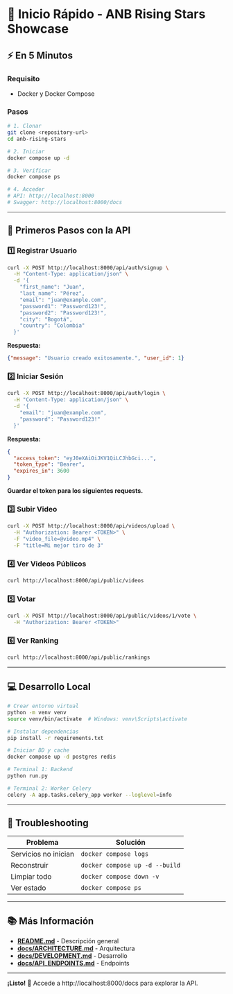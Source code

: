 # 🚀 Inicio Rápido - ANB Rising Stars Showcase

## ⚡ En 5 Minutos

### Requisito
- Docker y Docker Compose

### Pasos

```bash
# 1. Clonar
git clone <repository-url>
cd anb-rising-stars

# 2. Iniciar
docker compose up -d

# 3. Verificar
docker compose ps

# 4. Acceder
# API: http://localhost:8000
# Swagger: http://localhost:8000/docs
```

---

## 📝 Primeros Pasos con la API

### 1️⃣ Registrar Usuario

```bash
curl -X POST http://localhost:8000/api/auth/signup \
  -H "Content-Type: application/json" \
  -d '{
    "first_name": "Juan",
    "last_name": "Pérez",
    "email": "juan@example.com",
    "password1": "Password123!",
    "password2": "Password123!",
    "city": "Bogotá",
    "country": "Colombia"
  }'
```

**Respuesta:**
```json
{"message": "Usuario creado exitosamente.", "user_id": 1}
```

### 2️⃣ Iniciar Sesión

```bash
curl -X POST http://localhost:8000/api/auth/login \
  -H "Content-Type: application/json" \
  -d '{
    "email": "juan@example.com",
    "password": "Password123!"
  }'
```

**Respuesta:**
```json
{
  "access_token": "eyJ0eXAiOiJKV1QiLCJhbGci...",
  "token_type": "Bearer",
  "expires_in": 3600
}
```

**Guardar el token para los siguientes requests.**

### 3️⃣ Subir Video

```bash
curl -X POST http://localhost:8000/api/videos/upload \
  -H "Authorization: Bearer <TOKEN>" \
  -F "video_file=@video.mp4" \
  -F "title=Mi mejor tiro de 3"
```

### 4️⃣ Ver Videos Públicos

```bash
curl http://localhost:8000/api/public/videos
```

### 5️⃣ Votar

```bash
curl -X POST http://localhost:8000/api/public/videos/1/vote \
  -H "Authorization: Bearer <TOKEN>"
```

### 6️⃣ Ver Ranking

```bash
curl http://localhost:8000/api/public/rankings
```

---

## 💻 Desarrollo Local

```bash
# Crear entorno virtual
python -m venv venv
source venv/bin/activate  # Windows: venv\Scripts\activate

# Instalar dependencias
pip install -r requirements.txt

# Iniciar BD y cache
docker compose up -d postgres redis

# Terminal 1: Backend
python run.py

# Terminal 2: Worker Celery
celery -A app.tasks.celery_app worker --loglevel=info
```

---

## 🐛 Troubleshooting

| Problema | Solución |
|----------|----------|
| Servicios no inician | `docker compose logs` |
| Reconstruir | `docker compose up -d --build` |
| Limpiar todo | `docker compose down -v` |
| Ver estado | `docker compose ps` |

---

## 📚 Más Información

- **[README.md](/anb-rising-stars/README.md)** - Descripción general
- **[docs/ARCHITECTURE.md](/anb-rising-stars/docs/ARCHITECTURE.md)** - Arquitectura
- **[docs/DEVELOPMENT.md](/anb-rising-stars/docs/DEVELOPMENT.md)** - Desarrollo
- **[docs/API_ENDPOINTS.md](/anb-rising-stars/docs/API_ENDPOINTS.md)** - Endpoints

---

**¡Listo!** 🎉 Accede a http://localhost:8000/docs para explorar la API.
